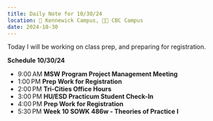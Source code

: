 ```yaml
---
title: Daily Note for 10/30/24
location: 🏫 Kennewick Campus, 🌃🏫 CBC Campus
date: 2024-10-30
---
```

Today I will be working on class prep, and preparing for registration.

**Schedule 10/30/24**

- 9:00 AM **MSW Program Project Management Meeting**
- 1:00 PM **Prep Work for Registration**
- 2:00 PM **Tri-Cities Office Hours**
- 3:00 PM **HU/ESD Practicum Student Check-In**
- 4:00 PM **Prep Work for Registration**
- 5:30 PM **Week 10 SOWK 486w - Theories of Practice I**